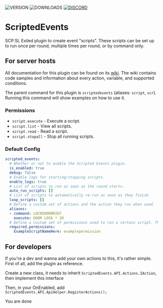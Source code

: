 ![VERSION](https://img.shields.io/github/v/release/Thundermaker300/ScriptedEvents?include_prereleases&style=for-the-badge)
![DOWNLOADS](https://img.shields.io/github/downloads/Thundermaker300/ScriptedEvents/total?style=for-the-badge)
[![DISCORD](https://img.shields.io/discord/1060274824330620979?label=Discord&style=for-the-badge)](https://discord.gg/3j54zBnbbD)


# ScriptedEvents
SCP:SL Exiled plugin to create event "scripts". These scripts can be set up to run once per round, multiple times per round, or by command only.

## For server hosts
All documentation for this plugin can be found on its [wiki](https://github.com/Thundermaker300/ScriptedEvents/wiki). The wiki contains code samples and information about every action, variable, and supported conditions.

The parent command for this plugin is `scriptedevents` (aliases: `script`, `scr`). Running this command will show examples on how to use it.

### Permissions
* `script.execute` - Execute a script.
* `script.list` - View all scripts.
* `script.read` - Read a script.
* `script.stopall` - Stop all running scripts.

### Default Config
```yml
scripted_events:
  # Whether or not to enable the Scripted Events plugin.
  is_enabled: true
  debug: false
  # Enable logs for starting/stopping scripts.
  enable_logs: true
  # List of scripts to run as soon as the round starts.
  auto_run_scripts: []
  # List of scripts to automatically re-run as soon as they finish.
  loop_scripts: []
  # Define a custom set of actions and the action they run when used.
  aliases:
  - command: LOCKDOORBRIEF
    execute: DOOR LOCK * 10
  # Define a custom set of permissions used to run a certain script. The provided permission will be added AFTER script.execute (eg. script.execute.examplepermission for the provided example).
  required_permissions:
    ExampleScriptNameHere: examplepermission
```

## For developers
If you're a dev and wanna add your own actions to this, it's rather simple. First of all, add the plugin as reference.

Create a new class, it needs to inherit `ScriptedEvents.API.Actions.IAction`, then implement this interface

Then, in your OnEnabled, add `ScriptedEvents.API.ApiHelper.RegisterActions();`

You are done
